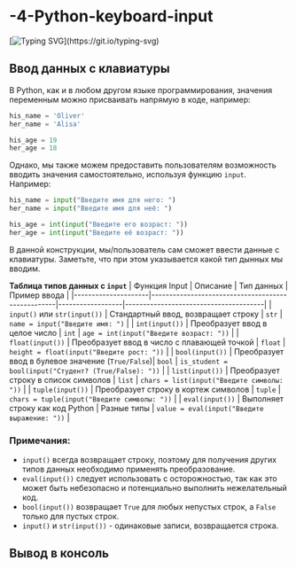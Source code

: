 # -4-Python-keyboard-input

[![Typing SVG](https://readme-typing-svg.herokuapp.com?font=Fira+Code&pause=1000&width=435&lines=YourName+%3D+input(%22Enter+name%3A+%22);print(f'Hello+%7BYourName%7D+%F0%9F%98%8A');%23++2+%2B+2+%3D+%3F;num+%3D+int(input(%22answer%3A++%22)))](https://git.io/typing-svg)

## Ввод данных с клавиатуры
В Python, как и в любом другом языке программирования, значения переменным можно присваивать напрямую в коде, например:
```Python
his_name = 'Oliver'
her_name = 'Alisa'

his_age = 19
her_age = 18
```

Однако, мы также можем предоставить пользователям возможность вводить значения самостоятельно, используя функцию `input`. Например:
```Python
his_name = input("Введите имя для него: ")
her_name = input("Введите имя для неё: ")

his_age = int(input("Введите его возраст: "))
her_age = int(input("Введите её возраст: "))
```
В данной конструкции, мы/пользователь сам сможет ввести данные с клавиатуры. Заметьте, что при этом указывается какой тип дынных мы вводим.

**Таблица типов данных с `input`**
| Функция Input       | Описание                                          | Тип данных       | Пример ввода                          |
|---------------------|---------------------------------------------------|------------------|---------------------------------------|
| `input()` или `str(input())`          | Стандартный ввод, возвращает строку               | `str`            | `name = input("Введите имя: ")`       |
| `int(input())`      | Преобразует ввод в целое число                    | `int`            | `age = int(input("Введите возраст: "))` |
| `float(input())`    | Преобразует ввод в число с плавающей точкой       | `float`          | `height = float(input("Введите рост: "))` |
| `bool(input())`     | Преобразует ввод в булевое значение (`True/False`)| `bool`           | `is_student = bool(input("Студент? (True/False): "))` |
| `list(input())`     | Преобразует строку в список символов              | `list`           | `chars = list(input("Введите символы: "))` |
| `tuple(input())`    | Преобразует строку в кортеж символов              | `tuple`          | `chars = tuple(input("Введите символы: "))` |
| `eval(input())`     | Выполняет строку как код Python                   | Разные типы      | `value = eval(input("Введите выражение: "))` |

### Примечания:
- `input()` всегда возвращает строку, поэтому для получения других типов данных необходимо применять преобразование.
- `eval(input())` следует использовать с осторожностью, так как это может быть небезопасно и потенциально выполнить нежелательный код.
- `bool(input())` возвращает `True` для любых непустых строк, а `False` только для пустых строк.
- `input()` и `str(input())` - одинаковые записи, возвращается строка.

## Вывод в консоль
